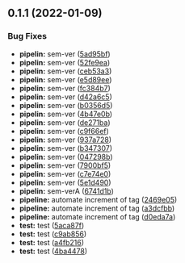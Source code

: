 ## 0.1.1 (2022-01-09)


### Bug Fixes

* **pipelin:** sem-ver ([5ad95bf](https://github.com/mycolab/docker-test/commit/5ad95bf8ef98514e8c82460c273946b8b9b060e6))
* **pipelin:** sem-ver ([52fe9ea](https://github.com/mycolab/docker-test/commit/52fe9ea80664fc7076521ee16ee15be9084b7392))
* **pipelin:** sem-ver ([ceb53a3](https://github.com/mycolab/docker-test/commit/ceb53a30ac4b483c82ee89ba57947e7c3c88ce9b))
* **pipelin:** sem-ver ([e5d89ee](https://github.com/mycolab/docker-test/commit/e5d89eee8f259eb97d5155e4b74c763a60a9374a))
* **pipelin:** sem-ver ([fc384b7](https://github.com/mycolab/docker-test/commit/fc384b7d8aac49cadaba5e996d0923fdee5a5ec6))
* **pipelin:** sem-ver ([d42a6c5](https://github.com/mycolab/docker-test/commit/d42a6c54319d6c6b4caa3c9f78a608b161d26394))
* **pipelin:** sem-ver ([b0356d5](https://github.com/mycolab/docker-test/commit/b0356d5a818eb874ce1625ab7540aad8ad9316fa))
* **pipelin:** sem-ver ([4b47e0b](https://github.com/mycolab/docker-test/commit/4b47e0b082709ea81b662e0cd1aeb448f9d2f83d))
* **pipelin:** sem-ver ([de271ba](https://github.com/mycolab/docker-test/commit/de271ba363ca535e9bce7aef549a283830e9ae3b))
* **pipelin:** sem-ver ([c9f66ef](https://github.com/mycolab/docker-test/commit/c9f66efcc8b0a75309f06a0a8aba01aec99918c3))
* **pipelin:** sem-ver ([937a728](https://github.com/mycolab/docker-test/commit/937a728f75aeca811ce56076652dedd885498bf5))
* **pipelin:** sem-ver ([b347307](https://github.com/mycolab/docker-test/commit/b347307897ad381415e55f063aca8ba8b9422135))
* **pipelin:** sem-ver ([047298b](https://github.com/mycolab/docker-test/commit/047298b7f12c444417085dc444992178f24ff3d7))
* **pipelin:** sem-ver ([7900bf5](https://github.com/mycolab/docker-test/commit/7900bf5890ce3b9f92a9dca7760bbdfe5a4bbacb))
* **pipelin:** sem-ver ([c7e74e0](https://github.com/mycolab/docker-test/commit/c7e74e0639aa81cbde8b07d0b55e847724d43768))
* **pipelin:** sem-ver ([5e1d490](https://github.com/mycolab/docker-test/commit/5e1d49057c7d24f693f41db68332cfca3cd35809))
* **pipelin:** sem-verA ([6741d1b](https://github.com/mycolab/docker-test/commit/6741d1b99282593eb97304e4faf17650ab5aedeb))
* **pipeline:** automate increment of tag ([2469e05](https://github.com/mycolab/docker-test/commit/2469e057c7bbe5c73d725c356657af29c4394058))
* **pipeline:** automate increment of tag ([a3dcfbb](https://github.com/mycolab/docker-test/commit/a3dcfbbb0a141d757ecd7e29882374462963b38f))
* **pipeline:** automate increment of tag ([d0eda7a](https://github.com/mycolab/docker-test/commit/d0eda7ad58cb3e05afde27dcf5b94db927dfd978))
* **test:** test ([5aca87f](https://github.com/mycolab/docker-test/commit/5aca87f44fba8b28abfbaead4d5a65843a55c283))
* **test:** test ([c9ab856](https://github.com/mycolab/docker-test/commit/c9ab8568440fd9d298b27c4de49f58a53988a6f8))
* **test:** test ([a4fb216](https://github.com/mycolab/docker-test/commit/a4fb2164150645c09ddb9846243c1226275e4782))
* **test:** test ([4ba4478](https://github.com/mycolab/docker-test/commit/4ba44787360e1c7bd798385996cd10103c84fcdc))



